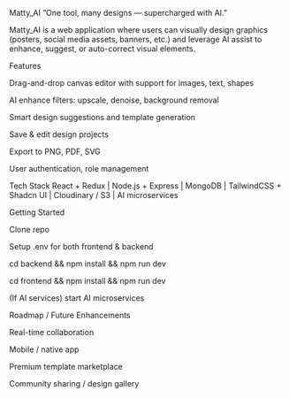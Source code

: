 Matty_AI
“One tool, many designs — supercharged with AI.”

Matty_AI is a web application where users can visually design graphics (posters, social media assets, banners, etc.) and leverage AI assist to enhance, suggest, or auto-correct visual elements.

Features

Drag-and-drop canvas editor with support for images, text, shapes

AI enhance filters: upscale, denoise, background removal

Smart design suggestions and template generation

Save & edit design projects

Export to PNG, PDF, SVG

User authentication, role management

Tech Stack
React + Redux | Node.js + Express | MongoDB | TailwindCSS + Shadcn UI | Cloudinary / S3 | AI microservices

Getting Started

Clone repo

Setup .env for both frontend & backend

cd backend && npm install && npm run dev

cd frontend && npm install && npm run dev

(If AI services) start AI microservices

Roadmap / Future Enhancements

Real-time collaboration

Mobile / native app

Premium template marketplace

Community sharing / design gallery